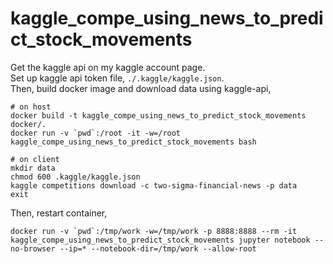 # kaggle_compe_using_news_to_predict_stock_movements

Get the kaggle api on my kaggle account page.  
Set up kaggle api token file, `./.kaggle/kaggle.json`.  
Then, build docker image and download data using kaggle-api,    

```
# on host
docker build -t kaggle_compe_using_news_to_predict_stock_movements docker/.
docker run -v `pwd`:/root -it -w=/root kaggle_compe_using_news_to_predict_stock_movements bash
```

```
# on client
mkdir data
chmod 600 .kaggle/kaggle.json
kaggle competitions download -c two-sigma-financial-news -p data
exit
```

Then, restart container, 

```
docker run -v `pwd`:/tmp/work -w=/tmp/work -p 8888:8888 --rm -it kaggle_compe_using_news_to_predict_stock_movements jupyter notebook --no-browser --ip=* --notebook-dir=/tmp/work --allow-root
```
